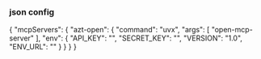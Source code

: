### json config
{
  "mcpServers": {
    "azt-open": {
        "command": "uvx",
        "args": [
          "open-mcp-server"
        ],
		"env": {
				"API_KEY": "",
				"SECRET_KEY": "",
				"VERSION": "1.0",
				"ENV_URL": ""
			}
      }
  }
}

